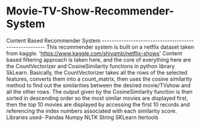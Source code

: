 # Movie-TV-Show-Recommender-System
Content Based Recommender System ------------------------------------------------------ This recommender system is built on a netflix dataset taken from kaggle. 'https://www.kaggle.com/shivamb/netflix-shows'  Content based filtering approach is taken here, and the core of everything here are the CountVectorizer and CosineSimilarity functions in python library SkLearn.   Basically, the CountVectorizer takes all the rows of the selected features, converts them into a count_matrix, then uses the cosine similarity method to find out the similarities between the desired movie/TVshow and all the other rows.  The output given by the CosineSimilarity function is then sorted in descending order so the most similar movies are displayed first, then the  top 10 movies are displayed by accessing the first 10 records and referencing the index numbers associated with each similarity score.  Libraries used- Pandas Numpy NLTK String SKLearn Itertools
